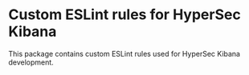 # Custom ESLint rules for HyperSec Kibana

This package contains custom ESLint rules used for HyperSec Kibana development.